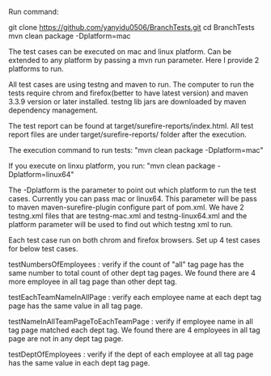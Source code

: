 Run command:

git clone https://github.com/yanyidu0506/BranchTests.git 
cd BranchTests
mvn clean package -Dplatform=mac

The test cases can be executed on mac and linux platform. Can be extended to any platform by passing a mvn run parameter. Here I provide 2 platforms to run. 

All test cases are using testng and maven to run. The computer to run the tests require chrom and firefox(better to have latest version) and maven 3.3.9 version or later installed.  testng lib jars are downloaded by maven dependency management.

The test report can be found at target/surefire-reports/index.html. All test report files are under target/surefire-reports/ folder after the execution.

The execution command to run tests:
"mvn clean package -Dplatform=mac"

If you execute on linxu platform, you run: 
"mvn clean package -Dplatform=linux64"

The -Dplatform is the parameter to point out which platform to run the test cases. Currently you can pass mac or linux64. This parameter will be pass to maven maven-surefire-plugin configure part of pom.xml. We have 2 testng.xml files that are testng-mac.xml and testng-linux64.xml and the platform parameter will be used to find out which testng xml to run. 

Each test case run on both chrom and firefox browsers.
Set up 4 test cases for below test cases. 

testNumbersOfEmployees   :  verify if the count of "all" tag page has the same number to total count of other dept tag pages. We found there are 4 more employee in all tag page than other dept tag.

testEachTeamNameInAllPage    :    verify each employee name at each dept tag page has the same value in all tag page.

testNameInAllTeamPageToEachTeamPage    :    verify if employee name in all tag page matched each dept tag.  We found there are 
4 employees in all tag page are not in any dept tag page.

testDeptOfEmployees   :    verify if the dept of each employee at all tag page has the same value in each dept tag page.


